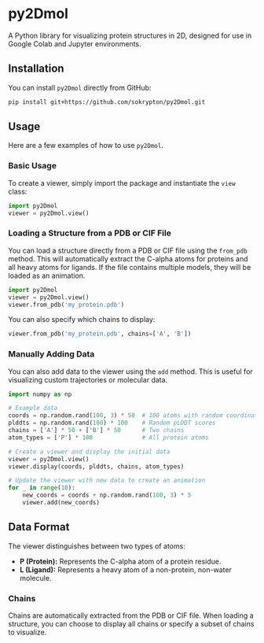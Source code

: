 # py2Dmol

A Python library for visualizing protein structures in 2D, designed for use in Google Colab and Jupyter environments.

## Installation

You can install `py2Dmol` directly from GitHub:

```bash
pip install git+https://github.com/sokrypton/py2Dmol.git
```

## Usage

Here are a few examples of how to use `py2Dmol`.

### Basic Usage

To create a viewer, simply import the package and instantiate the `view` class:

```python
import py2Dmol
viewer = py2Dmol.view()
```

### Loading a Structure from a PDB or CIF File

You can load a structure directly from a PDB or CIF file using the `from_pdb` method. This will automatically extract the C-alpha atoms for proteins and all heavy atoms for ligands. If the file contains multiple models, they will be loaded as an animation.

```python
import py2Dmol
viewer = py2Dmol.view()
viewer.from_pdb('my_protein.pdb')
```

You can also specify which chains to display:

```python
viewer.from_pdb('my_protein.pdb', chains=['A', 'B'])
```

### Manually Adding Data

You can also add data to the viewer using the `add` method. This is useful for visualizing custom trajectories or molecular data.

```python
import numpy as np

# Example data
coords = np.random.rand(100, 3) * 50  # 100 atoms with random coordinates
plddts = np.random.rand(100) * 100    # Random pLDDT scores
chains = ['A'] * 50 + ['B'] * 50      # Two chains
atom_types = ['P'] * 100              # All protein atoms

# Create a viewer and display the initial data
viewer = py2Dmol.view()
viewer.display(coords, plddts, chains, atom_types)

# Update the viewer with new data to create an animation
for _ in range(10):
    new_coords = coords + np.random.rand(100, 3) * 5
    viewer.add(new_coords)
```

## Data Format

The viewer distinguishes between two types of atoms:

*   **P (Protein):** Represents the C-alpha atom of a protein residue.
*   **L (Ligand):** Represents a heavy atom of a non-protein, non-water molecule.

### Chains

Chains are automatically extracted from the PDB or CIF file. When loading a structure, you can choose to display all chains or specify a subset of chains to visualize.
